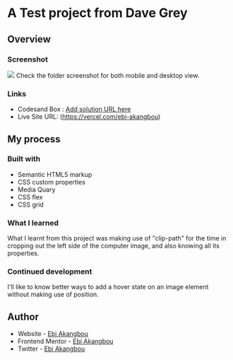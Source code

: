 # A Test project from Dave Grey

## Overview


### Screenshot

![](./screenshot.jpg)
Check the folder screenshot for both mobile and desktop view.

### Links

- Codesand Box : [Add solution URL here](https://ml0j03.csb.app/)
- Live Site URL: (https://vercel.com/ebi-akangbou)

## My process

### Built with

- Semantic HTML5 markup
- CSS custom properties
- Media Quary
- CSS flex
- CSS grid

### What I learned

What I learnt from this project was making use of "clip-path" for the time in cropping out the left side of the computer image, and also knowing all its properties.

### Continued development
I'll like to know better ways to add a hover state on an image element without making use of position.



## Author

- Website - [Ebi Akangbou](https://vercel.com/ebi-akangbou)
- Frontend Mentor - [Ebi Akangbou](https://www.frontendmentor.io/profile/Ebi-Akangbou)
- Twitter - [Ebi Akangbou](https://www.twitter.com/EAkangbou)

